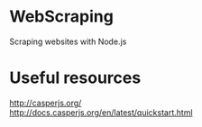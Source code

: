 # WebScraping
Scraping websites with Node.js

# Useful resources
http://casperjs.org/<br>
http://docs.casperjs.org/en/latest/quickstart.html
